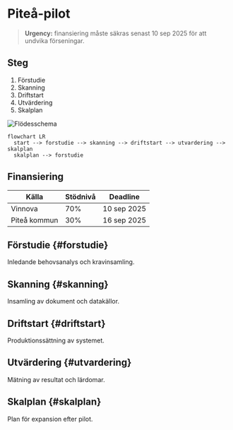 # Piteå-pilot

> **Urgency:** finansiering måste säkras senast 10 sep 2025 för att undvika förseningar.

## Steg
1. Förstudie
2. Skanning
3. Driftstart
4. Utvärdering
5. Skalplan

![Flödesschema](/assets/flodesschema-pitea.png)

```mermaid
flowchart LR
  start --> forstudie --> skanning --> driftstart --> utvardering --> skalplan
  skalplan --> forstudie
```

## Finansiering

| Källa | Stödnivå | Deadline |
|-------|----------|----------|
| Vinnova | 70% | 10 sep 2025 |
| Piteå kommun | 30% | 16 sep 2025 |

## Förstudie {#forstudie}
Inledande behovsanalys och kravinsamling.

## Skanning {#skanning}
Insamling av dokument och datakällor.

## Driftstart {#driftstart}
Produktionssättning av systemet.

## Utvärdering {#utvardering}
Mätning av resultat och lärdomar.

## Skalplan {#skalplan}
Plan för expansion efter pilot.
